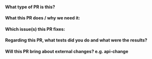 #### What type of PR is this?
<!--
Add one of the following kinds:
/kind bug-fix
/kind refactor
/kind documentation
/kind feature
-->

#### What this PR does / why we need it:

#### Which issue(s) this PR fixes:
<!--
*Automatically closes linked issue when PR is merged.
Usage: `Fixes #<issue number>`, or `Fixes (paste link of issue)`.*
-->

#### Regarding this PR, what tests did you do and what were the results?
<!--Please do your own testing before submitting PR.-->

#### Will this PR bring about external changes? e.g. api-change
<!--
If no, just write "NONE" in the release-note block below.
If yes, a release note is required:
Enter your extended release note in the block below.
-->
```release-note

```
